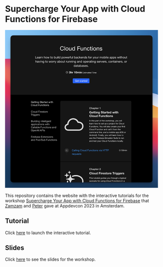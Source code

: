 # Supercharge Your App with Cloud Functions for Firebase

![](assets/hero.png)

This repository contains the website with the interactive tutorials for the workshop [Supercharge Your App with Cloud Functions for Firebase](https://appdevcon.nl/session/supercharge-your-mobile-apps-with-cloud-functions-for-firebase/) that [Zamzam](https://twitter.com/zamzampooya) and [Peter](https://twitter.com/peterfriese) gave at Appdevcon 2023 in Amsterdam.

## Tutorial

Click [here](https://zamzamfp.github.io/Cloud-Functions-Workshop-Tutorial/tutorials/superchargeyourappwithcf/) to launch the interactive tutorial.

## Slides

Click [here](assets/Supercharge%20your%20app%20with%20Cloud%20Functions%20for%20Firebase%20-%20Appdevcon%202023.pdf) to see the slides for the workshop.